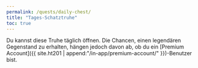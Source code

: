 ```yaml
---
permalink: /quests/daily-chest/
title: "Tages-Schatztruhe"
toc: true
---
```


Du kannst diese Truhe täglich öffnen. Die Chancen, einen legendären Gegenstand zu erhalten, hängen jedoch davon ab, ob du ein [Premium Account]({{ site.ht201 | append:"/in-app/premium-account/" }})-Benutzer bist.
